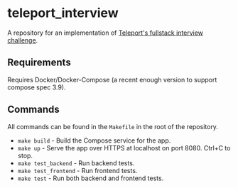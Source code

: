 # teleport_interview
A repository for an implementation of [Teleport's fullstack interview challenge](https://github.com/gravitational/careers/blob/main/challenges/fullstack/dashboard.pdf).

## Requirements
Requires Docker/Docker-Compose (a recent enough version to support compose spec 3.9).

## Commands
All commands can be found in the `Makefile` in the root of the repository.
- `make build` - Build the Compose service for the app.
- `make up` - Serve the app over HTTPS at localhost on port 8080. Ctrl+C to stop.
- `make test_backend` - Run backend tests.
- `make test_frontend` - Run frontend tests.
- `make test` - Run both backend and frontend tests.
